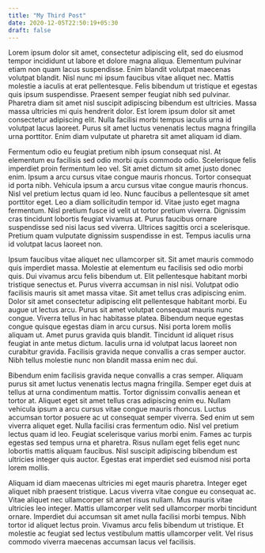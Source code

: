```yaml
---
title: "My Third Post"
date: 2020-12-05T22:50:19+05:30
draft: false
---
```


Lorem ipsum dolor sit amet, consectetur adipiscing elit, sed do eiusmod tempor incididunt ut labore et dolore magna aliqua. Elementum pulvinar etiam non quam lacus suspendisse. Enim blandit volutpat maecenas volutpat blandit. Nisl nunc mi ipsum faucibus vitae aliquet nec. Mattis molestie a iaculis at erat pellentesque. Felis bibendum ut tristique et egestas quis ipsum suspendisse. Praesent semper feugiat nibh sed pulvinar. Pharetra diam sit amet nisl suscipit adipiscing bibendum est ultricies. Massa massa ultricies mi quis hendrerit dolor. Est lorem ipsum dolor sit amet consectetur adipiscing elit. Nulla facilisi morbi tempus iaculis urna id volutpat lacus laoreet. Purus sit amet luctus venenatis lectus magna fringilla urna porttitor. Enim diam vulputate ut pharetra sit amet aliquam id diam.

Fermentum odio eu feugiat pretium nibh ipsum consequat nisl. At elementum eu facilisis sed odio morbi quis commodo odio. Scelerisque felis imperdiet proin fermentum leo vel. Sit amet dictum sit amet justo donec enim. Ipsum a arcu cursus vitae congue mauris rhoncus. Tortor consequat id porta nibh. Vehicula ipsum a arcu cursus vitae congue mauris rhoncus. Nisl vel pretium lectus quam id leo. Nunc faucibus a pellentesque sit amet porttitor eget. Leo a diam sollicitudin tempor id. Vitae justo eget magna fermentum. Nisl pretium fusce id velit ut tortor pretium viverra. Dignissim cras tincidunt lobortis feugiat vivamus at. Purus faucibus ornare suspendisse sed nisi lacus sed viverra. Ultrices sagittis orci a scelerisque. Pretium quam vulputate dignissim suspendisse in est. Tempus iaculis urna id volutpat lacus laoreet non.

Ipsum faucibus vitae aliquet nec ullamcorper sit. Sit amet mauris commodo quis imperdiet massa. Molestie at elementum eu facilisis sed odio morbi quis. Dui vivamus arcu felis bibendum ut. Elit pellentesque habitant morbi tristique senectus et. Purus viverra accumsan in nisl nisi. Volutpat odio facilisis mauris sit amet massa vitae. Sit amet tellus cras adipiscing enim. Dolor sit amet consectetur adipiscing elit pellentesque habitant morbi. Eu augue ut lectus arcu. Purus sit amet volutpat consequat mauris nunc congue. Viverra tellus in hac habitasse platea. Bibendum neque egestas congue quisque egestas diam in arcu cursus. Nisi porta lorem mollis aliquam ut. Amet purus gravida quis blandit. Tincidunt id aliquet risus feugiat in ante metus dictum. Iaculis urna id volutpat lacus laoreet non curabitur gravida. Facilisis gravida neque convallis a cras semper auctor. Nibh tellus molestie nunc non blandit massa enim nec dui.

Bibendum enim facilisis gravida neque convallis a cras semper. Aliquam purus sit amet luctus venenatis lectus magna fringilla. Semper eget duis at tellus at urna condimentum mattis. Tortor dignissim convallis aenean et tortor at. Aliquet eget sit amet tellus cras adipiscing enim eu. Nullam vehicula ipsum a arcu cursus vitae congue mauris rhoncus. Luctus accumsan tortor posuere ac ut consequat semper viverra. Sed enim ut sem viverra aliquet eget. Nulla facilisi cras fermentum odio. Nisl vel pretium lectus quam id leo. Feugiat scelerisque varius morbi enim. Fames ac turpis egestas sed tempus urna et pharetra. Risus nullam eget felis eget nunc lobortis mattis aliquam faucibus. Nisl suscipit adipiscing bibendum est ultricies integer quis auctor. Egestas erat imperdiet sed euismod nisi porta lorem mollis.

Aliquam id diam maecenas ultricies mi eget mauris pharetra. Integer eget aliquet nibh praesent tristique. Lacus viverra vitae congue eu consequat ac. Vitae aliquet nec ullamcorper sit amet risus nullam. Mus mauris vitae ultricies leo integer. Mattis ullamcorper velit sed ullamcorper morbi tincidunt ornare. Imperdiet dui accumsan sit amet nulla facilisi morbi tempus. Nibh tortor id aliquet lectus proin. Vivamus arcu felis bibendum ut tristique. Et molestie ac feugiat sed lectus vestibulum mattis ullamcorper velit. Vel risus commodo viverra maecenas accumsan lacus vel facilisis.